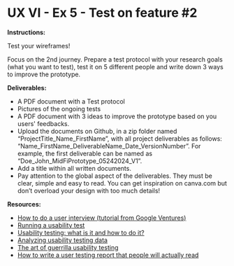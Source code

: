 # UX VI - Ex 5 - Test on feature #2

**Instructions:**

Test your wireframes! 

Focus on the 2nd journey. Prepare a test protocol with your research goals (what you want to test), test it on 5 different people and write down 3 ways to improve the prototype. 

**Deliverables:** 

- A PDF document with a Test protocol
- Pictures of the ongoing tests
- A PDF document with 3 ideas to improve the prototype based on you users' feedbacks.
- Upload the documents on Github, in a zip folder named “ProjectTitle_Name_FirstName”, with all project deliverables as follows: “Name_FirstName_DeliverableName_Date_VersionNumber”.  For example, the first deliverable can be named as “Doe_John_MidFiPrototype_05242024_V1”.
- Add a title within all written documents.
- Pay attention to the global aspect of the deliverables. They must be clear, simple and easy to read. You can get inspiration on canva.com but don’t overload your design with too much details!

**Resources:** 

- [How to do a user interview (tutorial from Google Ventures)](https://www.youtube.com/watch?v=Qq3OiHQ-HCU)
- [Running a usability test](https://www.usability.gov/how-to-and-tools/methods/running-usability-tests.html)
- [Usability testing: what is it and how to do it?](https://uxdesign.cc/usability-testing-what-is-it-how-to-do-it-51356e5de5d)
- [Analyzing usability testing data](https://uxdesign.cc/analysing-usability-testing-data-97667ae4999e)
- [The art of guerrilla usability testing](http://www.uxbooth.com/articles/the-art-of-guerrilla-usability-testing/)
- [How to write a user testing report that people will actually read](https://uxdesign.cc/how-to-write-a-user-testing-report-that-people-will-actually-read-652d15d2f92e)
